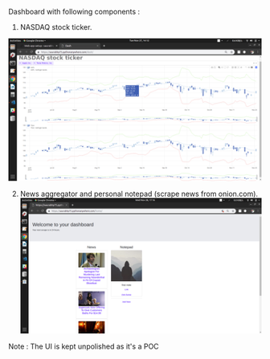 Dashboard with following components :

1. NASDAQ stock ticker.

![NASDAQ ticker](https://github.com/saurabhp75/Dashboard/blob/master/images/stock_ticker.png)


2. News aggregator and personal notepad (scrape news from onion.com).
![Home page](https://github.com/saurabhp75/Dashboard/blob/master/images/home.png)

Note : The UI is kept unpolished as it's a POC

